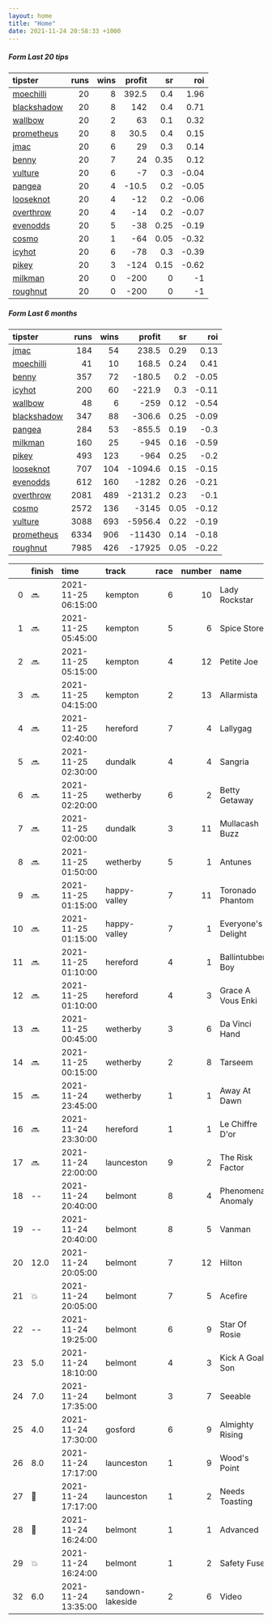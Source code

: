 ```yaml
---   
layout: home  
title: "Home"   
date: 2021-11-24 20:58:33 +1000  
---   
```



##### Form Last 20 tips   

| tipster                                                         |   runs |   wins |   profit |   sr |   roi |
|:----------------------------------------------------------------|-------:|-------:|---------:|-----:|------:|
| [moechilli](https://mrwayneo.github.io/tips/moechilli.html)     |     20 |      8 |    392.5 | 0.4  |  1.96 |
| [blackshadow](https://mrwayneo.github.io/tips/blackshadow.html) |     20 |      8 |    142   | 0.4  |  0.71 |
| [wallbow](https://mrwayneo.github.io/tips/wallbow.html)         |     20 |      2 |     63   | 0.1  |  0.32 |
| [prometheus](https://mrwayneo.github.io/tips/prometheus.html)   |     20 |      8 |     30.5 | 0.4  |  0.15 |
| [jmac](https://mrwayneo.github.io/tips/jmac.html)               |     20 |      6 |     29   | 0.3  |  0.14 |
| [benny](https://mrwayneo.github.io/tips/benny.html)             |     20 |      7 |     24   | 0.35 |  0.12 |
| [vulture](https://mrwayneo.github.io/tips/vulture.html)         |     20 |      6 |     -7   | 0.3  | -0.04 |
| [pangea](https://mrwayneo.github.io/tips/pangea.html)           |     20 |      4 |    -10.5 | 0.2  | -0.05 |
| [looseknot](https://mrwayneo.github.io/tips/looseknot.html)     |     20 |      4 |    -12   | 0.2  | -0.06 |
| [overthrow](https://mrwayneo.github.io/tips/overthrow.html)     |     20 |      4 |    -14   | 0.2  | -0.07 |
| [evenodds](https://mrwayneo.github.io/tips/evenodds.html)       |     20 |      5 |    -38   | 0.25 | -0.19 |
| [cosmo](https://mrwayneo.github.io/tips/cosmo.html)             |     20 |      1 |    -64   | 0.05 | -0.32 |
| [icyhot](https://mrwayneo.github.io/tips/icyhot.html)           |     20 |      6 |    -78   | 0.3  | -0.39 |
| [pikey](https://mrwayneo.github.io/tips/pikey.html)             |     20 |      3 |   -124   | 0.15 | -0.62 |
| [milkman](https://mrwayneo.github.io/tips/milkman.html)         |     20 |      0 |   -200   | 0    | -1    |
| [roughnut](https://mrwayneo.github.io/tips/roughnut.html)       |     20 |      0 |   -200   | 0    | -1    |

##### Form Last 6 months   

| tipster                                                         |   runs |   wins |   profit |   sr |   roi |
|:----------------------------------------------------------------|-------:|-------:|---------:|-----:|------:|
| [jmac](https://mrwayneo.github.io/tips/jmac.html)               |    184 |     54 |    238.5 | 0.29 |  0.13 |
| [moechilli](https://mrwayneo.github.io/tips/moechilli.html)     |     41 |     10 |    168.5 | 0.24 |  0.41 |
| [benny](https://mrwayneo.github.io/tips/benny.html)             |    357 |     72 |   -180.5 | 0.2  | -0.05 |
| [icyhot](https://mrwayneo.github.io/tips/icyhot.html)           |    200 |     60 |   -221.9 | 0.3  | -0.11 |
| [wallbow](https://mrwayneo.github.io/tips/wallbow.html)         |     48 |      6 |   -259   | 0.12 | -0.54 |
| [blackshadow](https://mrwayneo.github.io/tips/blackshadow.html) |    347 |     88 |   -306.6 | 0.25 | -0.09 |
| [pangea](https://mrwayneo.github.io/tips/pangea.html)           |    284 |     53 |   -855.5 | 0.19 | -0.3  |
| [milkman](https://mrwayneo.github.io/tips/milkman.html)         |    160 |     25 |   -945   | 0.16 | -0.59 |
| [pikey](https://mrwayneo.github.io/tips/pikey.html)             |    493 |    123 |   -964   | 0.25 | -0.2  |
| [looseknot](https://mrwayneo.github.io/tips/looseknot.html)     |    707 |    104 |  -1094.6 | 0.15 | -0.15 |
| [evenodds](https://mrwayneo.github.io/tips/evenodds.html)       |    612 |    160 |  -1282   | 0.26 | -0.21 |
| [overthrow](https://mrwayneo.github.io/tips/overthrow.html)     |   2081 |    489 |  -2131.2 | 0.23 | -0.1  |
| [cosmo](https://mrwayneo.github.io/tips/cosmo.html)             |   2572 |    136 |  -3145   | 0.05 | -0.12 |
| [vulture](https://mrwayneo.github.io/tips/vulture.html)         |   3088 |    693 |  -5956.4 | 0.22 | -0.19 |
| [prometheus](https://mrwayneo.github.io/tips/prometheus.html)   |   6334 |    906 | -11430   | 0.14 | -0.18 |
| [roughnut](https://mrwayneo.github.io/tips/roughnut.html)       |   7985 |    426 | -17925   | 0.05 | -0.22 |

|    | finish            | time                | track            |   race |   number | name               |   odds | tipster             |
|---:|:------------------|:--------------------|:-----------------|-------:|---------:|:-------------------|-------:|:--------------------|
|  0 | :soon:            | 2021-11-25 06:15:00 | kempton          |      6 |       10 | Lady Rockstar      |   8.5  | benny,pangea        |
|  1 | :soon:            | 2021-11-25 05:45:00 | kempton          |      5 |        6 | Spice Store        |   8.5  | looseknot           |
|  2 | :soon:            | 2021-11-25 05:15:00 | kempton          |      4 |       12 | Petite Joe         |   5.5  | looseknot           |
|  3 | :soon:            | 2021-11-25 04:15:00 | kempton          |      2 |       13 | Allarmista         |   5    | looseknot           |
|  4 | :soon:            | 2021-11-25 02:40:00 | hereford         |      7 |        4 | Lallygag           |   1.45 | evenodds,overthrow  |
|  5 | :soon:            | 2021-11-25 02:30:00 | dundalk          |      4 |        4 | Sangria            |   3.9  | vulture             |
|  6 | :soon:            | 2021-11-25 02:20:00 | wetherby         |      6 |        2 | Betty Getaway      |   5    | overthrow           |
|  7 | :soon:            | 2021-11-25 02:00:00 | dundalk          |      3 |       11 | Mullacash Buzz     |   6    | moechilli           |
|  8 | :soon:            | 2021-11-25 01:50:00 | wetherby         |      5 |        1 | Antunes            |   8    | overthrow           |
|  9 | :soon:            | 2021-11-25 01:15:00 | happy-valley     |      7 |       11 | Toronado Phantom   |   3.25 | milkman             |
| 10 | :soon:            | 2021-11-25 01:15:00 | happy-valley     |      7 |        1 | Everyone's Delight |   5    | icyhot              |
| 11 | :soon:            | 2021-11-25 01:10:00 | hereford         |      4 |        1 | Ballintubber Boy   |   2.7  | milkman             |
| 12 | :soon:            | 2021-11-25 01:10:00 | hereford         |      4 |        3 | Grace A Vous Enki  |   1.4  | overthrow           |
| 13 | :soon:            | 2021-11-25 00:45:00 | wetherby         |      3 |        6 | Da Vinci Hand      |   7.5  | looseknot           |
| 14 | :soon:            | 2021-11-25 00:15:00 | wetherby         |      2 |        8 | Tarseem            |   4.2  | overthrow           |
| 15 | :soon:            | 2021-11-24 23:45:00 | wetherby         |      1 |        1 | Away At Dawn       |   2.9  | vulture,blackshadow |
| 16 | :soon:            | 2021-11-24 23:30:00 | hereford         |      1 |        1 | Le Chiffre D'or    |   1.17 | overthrow           |
| 17 | :soon:            | 2021-11-24 22:00:00 | launceston       |      9 |        2 | The Risk Factor    |   1.6  | evenodds,overthrow  |
| 18 | --                | 2021-11-24 20:40:00 | belmont          |      8 |        4 | Phenomenal Anomaly |   9.5  | milkman             |
| 19 | --                | 2021-11-24 20:40:00 | belmont          |      8 |        5 | Vanman             |   6.5  | overthrow,pikey     |
| 20 | 12.0              | 2021-11-24 20:05:00 | belmont          |      7 |       12 | Hilton             |   4.33 | milkman             |
| 21 | :boom:            | 2021-11-24 20:05:00 | belmont          |      7 |        5 | Acefire            |   1.6  | pikey               |
| 22 | --                | 2021-11-24 19:25:00 | belmont          |      6 |        9 | Star Of Rosie      |   4.8  | vulture,milkman     |
| 23 | 5.0               | 2021-11-24 18:10:00 | belmont          |      4 |        3 | Kick A Goal Son    |   9.5  | pikey               |
| 24 | 7.0               | 2021-11-24 17:35:00 | belmont          |      3 |        7 | Seeable            |   4    | pikey               |
| 25 | 4.0               | 2021-11-24 17:30:00 | gosford          |      6 |        9 | Almighty Rising    |   2.35 | vulture,pangea      |
| 26 | 8.0               | 2021-11-24 17:17:00 | launceston       |      1 |        9 | Wood's Point       |  10    | pangea              |
| 27 | :2nd_place_medal: | 2021-11-24 17:17:00 | launceston       |      1 |        2 | Needs Toasting     |   3.5  | evenodds,overthrow  |
| 28 | :2nd_place_medal: | 2021-11-24 16:24:00 | belmont          |      1 |        1 | Advanced           |   2.35 | overthrow,pikey     |
| 29 | :boom:            | 2021-11-24 16:24:00 | belmont          |      1 |        2 | Safety Fuse        |   2.9  | pangea,icyhot       |
| 32 | 6.0               | 2021-11-24 13:35:00 | sandown-lakeside |      2 |        6 | Video              |   8.5  | pangea              |